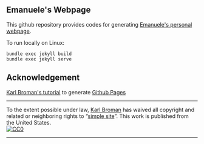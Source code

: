 ## Emanuele's Webpage

This github repository provides codes for generating [Emanuele's personal webpage](https://emanuelegdepaoli.github.io). 

To run locally on Linux:
```console
bundle exec jekyll build 
bundle exec jekyll serve
```

## Acknowledgement

[Karl Broman's tutorial](https://kbroman.org/simple_site) to generate [Github Pages](https://pages.github.com)

---

To the extent possible under law,
[Karl Broman](https://github.com/kbroman)
has waived all copyright and related or neighboring rights to
&ldquo;[simple site](https://github.com/kbroman/simple_site)&rdquo;.
This work is published from the United States.
<br/>
[![CC0](https://i.creativecommons.org/p/zero/1.0/88x31.png)](https://creativecommons.org/publicdomain/zero/1.0/)

---



